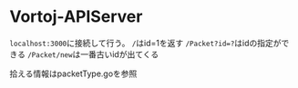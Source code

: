 # Vortoj-APIServer

`localhost:3000`に接続して行う。
`/`はid=1を返す
`/Packet?id=?`はidの指定ができる
`/Packet/new`は一番古いidが出てくる

拾える情報はpacketType.goを参照
